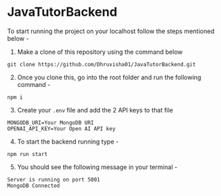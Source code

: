 # JavaTutorBackend

To start running the project on your localhost follow the steps mentioned below - 

1. Make a clone of this repository using the command below
```
git clone https://github.com/Dhruvisha01/JavaTutorBackend.git
```

2. Once you clone this, go into the root folder and run the following command - 

```
npm i
```

3. Create your `.env` file and add the 2 API keys to that file
```
MONGODB_URI=Your MongoDB URI
OPENAI_API_KEY=Your Open AI API key
```
4. To start the backend running type -

```
npm run start
```

5. You should see the following message in your terminal -
```
Server is running on port 5001
MongoDB Connected
```
